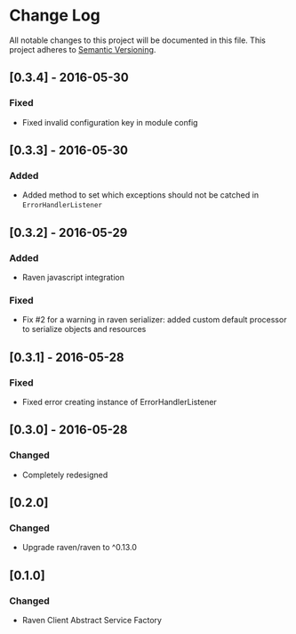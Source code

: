 # Change Log

All notable changes to this project will be documented in this file.
This project adheres to [Semantic Versioning](http://semver.org/).

## [0.3.4] - 2016-05-30
### Fixed
- Fixed invalid configuration key in module config

## [0.3.3] - 2016-05-30
### Added
- Added method to set which exceptions should not be catched in `ErrorHandlerListener`

## [0.3.2] - 2016-05-29
### Added
- Raven javascript integration

### Fixed
- Fix #2 for a warning in raven serializer: added custom default processor to serialize objects and resources

## [0.3.1] - 2016-05-28
### Fixed
- Fixed error creating instance of ErrorHandlerListener

## [0.3.0] - 2016-05-28
### Changed
- Completely redesigned

## [0.2.0]
### Changed
- Upgrade raven/raven to ^0.13.0

## [0.1.0]
### Changed
- Raven Client Abstract Service Factory